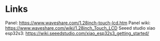 # Links

Panel: https://www.waveshare.com/1.28inch-touch-lcd.htm
Panel wiki: https://www.waveshare.com/wiki/1.28inch_Touch_LCD
Seeed studio xiao esp32s3: https://wiki.seeedstudio.com/xiao_esp32s3_getting_started/
